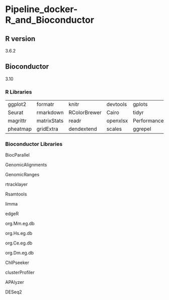 # Pipeline_docker-R_and_Bioconductor

## R version
3.6.2

## Bioconductor
3.10


### R Libraries

|  |  |  |  |  |
| --- | --- | --- | --- | --- |
| ggplot2 | formatr | knitr | devtools | gplots |
| Seurat | rmarkdown | RColorBrewer | Cairo | tidyr |
| magrittr | matrixStats | readr | openxlsx | PerformanceAnalytics |
| pheatmap | gridExtra | dendextend | scales | ggrepel |


### Bioconductor Libraries
BiocParallel

GenomicAlignments

GenomicRanges

rtracklayer

Rsamtools

limma

edgeR

org.Mm.eg.db

org.Hs.eg.db

org.Ce.eg.db

org.Dm.eg.db

ChIPseeker

clusterProfiler

APAlyzer

DESeq2
